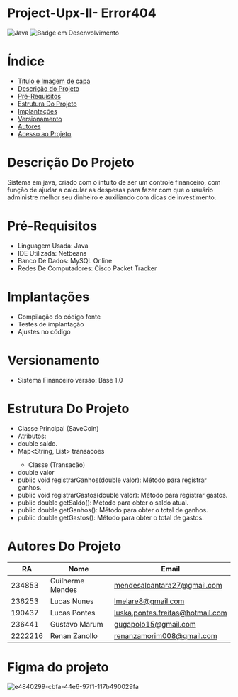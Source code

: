 

 # Project-Upx-II- Error404


![Java](https://img.shields.io/badge/java-%23ED8B00.svg?style=for-the-badge&logo=openjdk&logoColor=white)
![Badge em Desenvolvimento](http://img.shields.io/static/v1?label=STATUS&message=EM%20DESENVOLVIMENTO&color=GREEN&style=for-the-badge)
# Índice 

* [Título e Imagem de capa](#Project-Upx-II-Error404)
* [Descrição do Projeto](#descrição-do-projeto)
* [Pré-Requisitos](#pre-requisitos)
* [Estrutura Do Projeto](#estrutura-do-projeto)
* [Implantações](#Implantações)
* [Versionamento](#Versionamento)
* [Autores](#Autores)
* [Acesso ao Projeto](#acesso-ao-projeto)

# Descrição Do Projeto
Sistema em java, criado com o intuito  de ser um controle financeiro, com função de ajudar a calcular as despesas para fazer com que o usuário administre melhor seu dinheiro
e auxiliando com dicas de investimento.


# Pré-Requisitos
- Linguagem Usada: Java
- IDE Utilizada: Netbeans
- Banco De Dados: MySQL Online
- Redes De Computadores: Cisco Packet Tracker
  
# Implantações
- Compilação do código fonte
- Testes de implantação
- Ajustes no código


# Versionamento
- Sistema Financeiro versão: Base 1.0

# Estrutura Do Projeto
- Classe Principal (SaveCoin)
- Atributos:
- double saldo.
- Map<String, List<Transacao>> transacoes
  - Classe (Transação)
- double valor
- public void registrarGanhos(double valor): Método para registrar ganhos.
- public void registrarGastos(double valor): Método para registrar gastos.
- public double getSaldo(): Método para obter o saldo atual.
- public double getGanhos(): Método para obter o total de ganhos.
- public double getGastos(): Método para obter o total de gastos.

# Autores Do Projeto
| RA       | Nome          | Email                  |
|----------|---------------|------------------------|
| 234853   | Guilherme Mendes    | mendesalcantara27@gmail.com       |
| 236253   | Lucas Nunes   | lmelare8@gmail.com      |
| 190437   | Lucas Pontes  | luska.pontes.freitas@hotmail.com      |
| 236441   | Gustavo Marum   | gugapolo15@gmail.com      |
| 2222216  | Renan Zanollo  | renanzamorim008@gmail.com    |




# Figma do projeto
![e4840299-cbfa-44e6-97f1-117b490029fa](https://github.com/Upx-II-Error404/Project-Upx-II/assets/141426925/bbba1fb4-70ae-435d-ab0d-f37b28f58562)


